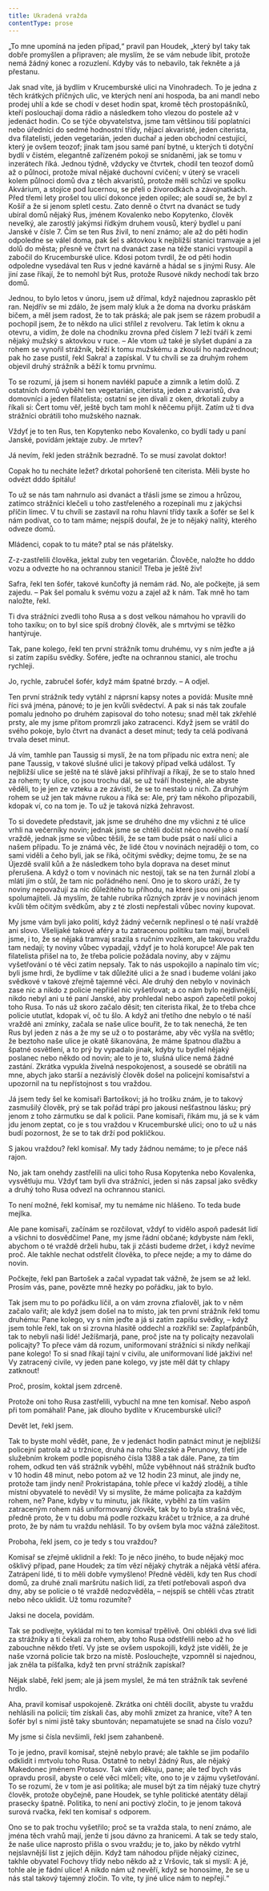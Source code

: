 ```yaml
---
title: Ukradená vražda
contentType: prose
---
```


<section>

„To mne upomíná na jeden případ,“ pravil pan Houdek, „který byl taky tak dobře promyšlen a připraven; ale myslím, že se vám nebude líbit, protože nemá žádný konec a rozuzlení. Kdyby vás to nebavilo, tak řekněte a já přestanu.

Jak snad víte, já bydlím v Krucemburské ulici na Vinohradech. To je jedna z těch krátkých příčných ulic, ve kterých není ani hospoda, ba ani mandl nebo prodej uhlí a kde se chodí v deset hodin spat, kromě těch prostopášníků, kteří poslouchají doma rádio a následkem toho vlezou do postele až v jedenáct hodin. Co se týče obyvatelstva, jsme tam většinou tiší poplatníci nebo úředníci do sedmé hodnostní třídy, nějací akvaristé, jeden citerista, dva filatelisti, jeden vegetarián, jeden duchař a jeden obchodní cestující, který je ovšem teozof; jinak tam jsou samé paní bytné, u kterých ti dotyční bydlí v čistém, elegantně zařízeném pokoji se snídaněmi, jak se tomu v inzerátech říká. Jednou týdně, vždycky ve čtvrtek, chodil ten teozof domů až o půlnoci, protože míval nějaké duchovní cvičení; v úterý se vraceli kolem půlnoci domů dva z těch akvaristů, protože měli schůzi ve spolku Akvárium, a stojíce pod lucernou, se přeli o živorodkách a závojnatkách. Před třemi lety prošel tou ulicí dokonce jeden opilec; ale soudí se, že byl z Košíř a že si jenom spletl cestu. Zato denně o čtvrt na dvanáct se tudy ubíral domů nějaký Rus, jménem Kovalenko nebo Kopytenko, člověk nevelký, ale zarostlý jakýmsi řídkým druhem vousů, který bydlel u paní Janské v čísle 7. Čím se ten Rus živil, to není známo; ale až do pěti hodin odpoledne se válel doma, pak šel s aktovkou k nejbližší stanici tramvaje a jel dolů do města; přesně ve čtvrt na dvanáct zase na téže stanici vystoupil a zabočil do Krucemburské ulice. Kdosi potom tvrdil, že od pěti hodin odpoledne vysedával ten Rus v jedné kavárně a hádal se s jinými Rusy. Ale jiní zase říkají, že to nemohl být Rus, protože Rusové nikdy nechodí tak brzo domů.

Jednou, to bylo letos v únoru, jsem už dřímal, když najednou zaprasklo pět ran. Nejdřív se mi zdálo, že jsem malý kluk a že doma na dvorku práskám bičem, a měl jsem radost, že to tak práská; ale pak jsem se rázem probudil a pochopil jsem, že to někdo na ulici střílel z revolveru. Tak letím k oknu a otevru, a vidím, že dole na chodníku zrovna před číslem 7 leží tváří k zemi nějaký mužský s aktovkou v ruce. – Ale vtom už také je slyšet dupání a za rohem se vynořil strážník, běží k tomu mužskému a zkouší ho nadzvednout; pak ho zase pustil, řekl Sakra! a zapískal. V tu chvíli se za druhým rohem objevil druhý strážník a běží k tomu prvnímu.

To se rozumí, já jsem si honem navlékl papuče a zimník a letím dolů. Z ostatních domů vyběhl ten vegetarián, citerista, jeden z akvaristů, dva domovníci a jeden filatelista; ostatní se jen dívali z oken, drkotali zuby a říkali si: Čert tomu věř, ještě bych tam mohl k něčemu přijít. Zatím už ti dva strážníci obrátili toho mužského naznak.

Vždyť je to ten Rus, ten Kopytenko nebo Kovalenko, co bydlí tady u paní Janské, povídám jektaje zuby. Je mrtev?

Já nevím, řekl jeden strážník bezradně. To se musí zavolat doktor!

Copak ho tu necháte ležet? drkotal pohoršeně ten citerista. Měli byste ho odvézt dddo špitálu!

To už se nás tam nahrnulo asi dvanáct a třásli jsme se zimou a hrůzou, zatímco strážníci klečeli u toho zastřeleného a rozepínali mu z jakýchsi příčin límec. V tu chvíli se zastavil na rohu hlavní třídy taxík a šofér se šel k nám podívat, co to tam máme; nejspíš doufal, že je to nějaký nalitý, kterého odveze domů.

Mládenci, copak to tu máte? ptal se nás přátelsky.

Z-z-zastřelili člověka, jektal zuby ten vegetarián. Člověče, naložte ho dddo vozu a odvezte ho na ochrannou stanici! Třeba je ještě živ!

Safra, řekl ten šofér, takové kunčofty já nemám rád. No, ale počkejte, já sem zajedu. – Pak šel pomalu k svému vozu a zajel až k nám. Tak mně ho tam naložte, řekl.

Ti dva strážníci zvedli toho Rusa a s dost velkou námahou ho vpravili do toho taxíku; on to byl sice spíš drobný člověk, ale s mrtvými se těžko hantýruje.

Tak, pane kolego, řekl ten první strážník tomu druhému, vy s ním jeďte a já si zatím zapíšu svědky. Šofére, jeďte na ochrannou stanici, ale trochu rychleji.

Jo, rychle, zabručel šofér, když mám špatné brzdy. – A odjel.

Ten první strážník tedy vytáhl z náprsní kapsy notes a povídá: Musíte mně říci svá jména, pánové; to je jen kvůli svědectví. A pak si nás tak zoufale pomalu jednoho po druhém zapisoval do toho notesu; snad měl tak zkřehlé prsty, ale my jsme přitom promrzli jako zatracenci. Když jsem se vrátil do svého pokoje, bylo čtvrt na dvanáct a deset minut; tedy ta celá podívaná trvala deset minut.

Já vím, tamhle pan Taussig si myslí, že na tom případu nic extra není; ale pane Taussig, v takové slušné ulici je takový případ velká událost. Ty nejbližší ulice se ještě na té slávě jaksi přihřívají a říkají, že se to stalo hned za rohem; ty ulice, co jsou trochu dál, se už tváří lhostejně, ale abyste věděli, to je jen ze vzteku a ze závisti, že se to nestalo u nich. Za druhým rohem se už jen tak mávne rukou a říká se: Ale, prý tam někoho připozabili, kdopak ví, co na tom je. To už je taková nízká žehravost.

To si dovedete představit, jak jsme se druhého dne my všichni z té ulice vrhli na večerníky novin; jednak jsme se chtěli dočíst něco nového o naší vraždě, jednak jsme se vůbec těšili, že se tam bude psát o naší ulici a našem případu. To je známá věc, že lidé čtou v novinách nejraději o tom, co sami viděli a čeho byli, jak se říká, očitými svědky; dejme tomu, že se na Újezdě svalil kůň a že následkem toho byla doprava na deset minut přerušena. A když o tom v novinách nic nestojí, tak se na ten žurnál zlobí a mlátí jím o stůl, že tam nic pořádného není. Ono je to skoro uráží, že ty noviny nepovažují za nic důležitého tu příhodu, na které jsou oni jaksi spolumajiteli. Já myslím, že tahle rubrika různých zpráv je v novinách jenom kvůli těm očitým svědkům, aby z té zlosti nepřestali vůbec noviny kupovat.

My jsme vám byli jako polití, když žádný večerník nepřinesl o té naší vraždě ani slovo. Všelijaké takové aféry a tu zatracenou politiku tam mají, bručeli jsme, i to, že se nějaká tramvaj srazila s ručním vozíkem, ale takovou vraždu tam nedají; ty noviny vůbec vypadají, vždyť je to holá korupce! Ale pak ten filatelista přišel na to, že třeba policie požádala noviny, aby v zájmu vyšetřování o té věci zatím nepsaly. Tak to nás uspokojilo a napínalo tím víc; byli jsme hrdi, že bydlíme v tak důležité ulici a že snad i budeme voláni jako svědkové v takové zřejmě tajemné věci. Ale druhý den nebylo v novinách zase nic a nikdo z policie nepřišel nic vyšetřovat; a co nám bylo nejdivnější, nikdo nebyl ani u té paní Janské, aby prohledal nebo aspoň zapečetil pokoj toho Rusa. To nás už skoro začalo děsit; ten citerista říkal, že to třeba chce policie ututlat, kdopak ví, oč tu šlo. A když ani třetího dne nebylo o té naší vraždě ani zmínky, začala se naše ulice bouřit, že to tak nenechá, že ten Rus byl jeden z nás a že my se už o to postaráme, aby věc vyšla na světlo; že beztoho naše ulice je okatě šikanována, že máme špatnou dlažbu a špatné osvětlení, a to prý by vypadalo jinak, kdyby tu bydlel nějaký poslanec nebo někdo od novin; ale to je to, slušná ulice nemá žádné zastání. Zkrátka vypukla živelná nespokojenost, a sousedé se obrátili na mne, abych jako starší a nezávislý člověk došel na policejní komisařství a upozornil na tu nepřístojnost s tou vraždou.

Já jsem tedy šel ke komisaři Bartoškovi; já ho trošku znám, je to takový zasmušilý člověk, prý se tak pořád trápí pro jakousi nešťastnou lásku; prý jenom z toho zármutku se dal k policii. Pane komisaři, říkám mu, já se k vám jdu jenom zeptat, co je s tou vraždou v Krucemburské ulici; ono to už u nás budí pozornost, že se to tak drží pod pokličkou.

S jakou vraždou? řekl komisař. My tady žádnou nemáme; to je přece náš rajon.

No, jak tam onehdy zastřelili na ulici toho Rusa Kopytenka nebo Kovalenka, vysvětluju mu. Vždyť tam byli dva strážníci, jeden si nás zapsal jako svědky a druhý toho Rusa odvezl na ochrannou stanici.

To není možné, řekl komisař, my tu nemáme nic hlášeno. To teda bude mejlka.

Ale pane komisaři, začínám se rozčilovat, vždyť to vidělo aspoň padesát lidí a všichni to dosvědčíme! Pane, my jsme řádní občané; kdybyste nám řekli, abychom o té vraždě drželi hubu, tak ji zčásti budeme držet, i když nevíme proč. Ale takhle nechat odstřelit člověka, to přece nejde; a my to dáme do novin.

Počkejte, řekl pan Bartošek a začal vypadat tak vážně, že jsem se až lekl. Prosím vás, pane, povězte mně hezky po pořádku, jak to bylo.

Tak jsem mu to po pořádku líčil, a on vám zrovna zfialověl, jak to v něm začalo vařit; ale když jsem došel na to místo, jak ten první strážník řekl tomu druhému: Pane kolego, vy s ním jeďte a já si zatím zapíšu svědky, – když jsem tohle řekl, tak on si zrovna hlasitě oddechl a rozkřikl se: Zaplaťpánbůh, tak to nebyli naši lidé! Ježíšmarjá, pane, proč jste na ty policajty nezavolali policajty? To přece vám dá rozum, uniformovaní strážníci si nikdy neříkají pane kolego! To si snad říkají tajní v civilu, ale uniformovaní lidé jakživi ne! Vy zatracený civile, vy jeden pane kolego, vy jste měl dát ty chlapy zatknout!

Proč, prosím, koktal jsem zdrceně.

Protože oni toho Rusa zastřelili, vybuchl na mne ten komisař. Nebo aspoň při tom pomáhali! Pane, jak dlouho bydlíte v Krucemburské ulici?

Devět let, řekl jsem.

Tak to byste mohl vědět, pane, že v jedenáct hodin patnáct minut je nejbližší policejní patrola až u tržnice, druhá na rohu Slezské a Perunovy, třetí jde služebním krokem podle popisného čísla 1388 a tak dále. Pane, za tím rohem, odkud ten váš strážník vyběhl, může vyběhnout náš strážník buďto v 10 hodin 48 minut, nebo potom až ve 12 hodin 23 minut, ale jindy ne, protože tam jindy není! Prokristapána, tohle přece ví každý zloděj, a tihle místní obyvatelé to nevědí! Vy si myslíte, že máme policajta za každým rohem, ne? Pane, kdyby v tu minutu, jak říkáte, vyběhl za tím vaším zatraceným rohem náš uniformovaný člověk, tak by to byla strašná věc, předně proto, že v tu dobu má podle rozkazu kráčet u tržnice, a za druhé proto, že by nám tu vraždu nehlásil. To by ovšem byla moc vážná záležitost.

Proboha, řekl jsem, co je tedy s tou vraždou?

Komisař se zřejmě uklidnil a řekl: To je něco jiného, to bude nějaký moc ošklivý případ, pane Houdek; za tím vězí nějaký chytrák a nějaká větší aféra. Zatrápení lidé, ti to měli dobře vymyšleno! Předně věděli, kdy ten Rus chodí domů, za druhé znali maršrútu našich lidí, za třetí potřebovali aspoň dva dny, aby se policie o té vraždě nedozvěděla, – nejspíš se chtěli včas ztratit nebo něco uklidit. Už tomu rozumíte?

Jaksi ne docela, povídám.

Tak se podívejte, vykládal mi to ten komisař trpělivě. Oni oblékli dva své lidi za strážníky a ti čekali za rohem, aby toho Rusa odstřelili nebo až ho zabouchne někdo třetí. Vy jste se ovšem uspokojili, když jste viděli, že je naše vzorná policie tak brzo na místě. Poslouchejte, vzpomněl si najednou, jak zněla ta píšťalka, když ten první strážník zapískal?

Nějak slabě, řekl jsem; ale já jsem myslel, že má ten strážník tak sevřené hrdlo.

Aha, pravil komisař uspokojeně. Zkrátka oni chtěli docílit, abyste tu vraždu nehlásili na policii; tím získali čas, aby mohli zmizet za hranice, víte? A ten šofér byl s nimi jistě taky sbuntován; nepamatujete se snad na číslo vozu?

My jsme si čísla nevšimli, řekl jsem zahanbeně.

To je jedno, pravil komisař, stejně nebylo pravé; ale takhle se jim podařilo odklidit i mrtvolu toho Rusa. Ostatně to nebyl žádný Rus, ale nějaký Makedonec jménem Protasov. Tak vám děkuju, pane; ale teď bych vás opravdu prosil, abyste o celé věci mlčeli; víte, ono to je v zájmu vyšetřování. To se rozumí, že v tom je asi politika; ale musel být za tím nějaký tuze chytrý člověk, protože obyčejně, pane Houdek, se tyhle politické atentáty dělají prasecky špatně. Politika, to není ani poctivý zločin, to je jenom taková surová rvačka, řekl ten komisař s odporem.

Ono se to pak trochu vyšetřilo; proč se ta vražda stala, to není známo, ale jména těch vrahů mají, jenže ti jsou dávno za hranicemi. A tak se tedy stalo, že naše ulice naprosto přišla o svou vraždu; je to, jako by někdo vytrhl nejslavnější list z jejích dějin. Když tam náhodou přijde nějaký cizinec, takhle obyvatel Fochovy třídy nebo někdo až z Vršovic, tak si myslí: A jé, tohle ale je fádní ulice! A nikdo nám už nevěří, když se honosíme, že se u nás stal takový tajemný zločin. To víte, ty jiné ulice nám to nepřejí.“

</section>
